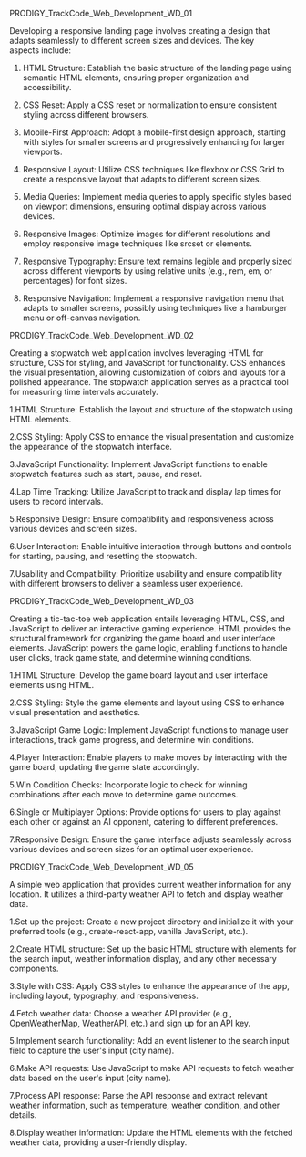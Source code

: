 PRODIGY_TrackCode_Web_Development_WD_01

Developing a responsive landing page involves creating a design that adapts seamlessly to different screen sizes and devices.
The key aspects include:

1. HTML Structure: Establish the basic structure of the landing page using semantic HTML elements, ensuring proper organization and accessibility.

2. CSS Reset: Apply a CSS reset or normalization to ensure consistent styling across different browsers.

3. Mobile-First Approach: Adopt a mobile-first design approach, starting with styles for smaller screens and progressively enhancing for larger viewports.

4. Responsive Layout: Utilize CSS techniques like flexbox or CSS Grid to create a responsive layout that adapts to different screen sizes.

5. Media Queries: Implement media queries to apply specific styles based on viewport dimensions, ensuring optimal display across various devices.

6. Responsive Images: Optimize images for different resolutions and employ responsive image techniques like srcset or <picture> elements.

7. Responsive Typography: Ensure text remains legible and properly sized across different viewports by using relative units (e.g., rem, em, or percentages) for font sizes.

8. Responsive Navigation: Implement a responsive navigation menu that adapts to smaller screens, possibly using techniques like a hamburger menu or off-canvas navigation.


PRODIGY_TrackCode_Web_Development_WD_02

Creating a stopwatch web application involves leveraging HTML for structure, CSS for styling, and JavaScript for functionality. CSS enhances the visual presentation, allowing customization of colors and layouts for a polished appearance. The stopwatch application serves as a practical tool for measuring time intervals accurately.

1.HTML Structure: Establish the layout and structure of the stopwatch using HTML elements.

2.CSS Styling: Apply CSS to enhance the visual presentation and customize the appearance of the stopwatch interface.

3.JavaScript Functionality: Implement JavaScript functions to enable stopwatch features such as start, pause, and reset.

4.Lap Time Tracking: Utilize JavaScript to track and display lap times for users to record intervals.

5.Responsive Design: Ensure compatibility and responsiveness across various devices and screen sizes.

6.User Interaction: Enable intuitive interaction through buttons and controls for starting, pausing, and resetting the stopwatch.

7.Usability and Compatibility: Prioritize usability and ensure compatibility with different browsers to deliver a seamless user experience.


PRODIGY_TrackCode_Web_Development_WD_03

Creating a tic-tac-toe web application entails leveraging HTML, CSS, and JavaScript to deliver an interactive gaming experience. HTML provides the structural framework for organizing the game board and user interface elements. JavaScript powers the game logic, enabling functions to handle user clicks, track game state, and determine winning conditions.

1.HTML Structure: Develop the game board layout and user interface elements using HTML.

2.CSS Styling: Style the game elements and layout using CSS to enhance visual presentation and aesthetics.

3.JavaScript Game Logic: Implement JavaScript functions to manage user interactions, track game progress, and determine win conditions.

4.Player Interaction: Enable players to make moves by interacting with the game board, updating the game state accordingly.

5.Win Condition Checks: Incorporate logic to check for winning combinations after each move to determine game outcomes.

6.Single or Multiplayer Options: Provide options for users to play against each other or against an AI opponent, catering to different preferences.

7.Responsive Design: Ensure the game interface adjusts seamlessly across various devices and screen sizes for an optimal user experience.


PRODIGY_TrackCode_Web_Development_WD_05

A simple web application that provides current weather information for any location. It utilizes a third-party weather API to fetch and display weather data.

1.Set up the project: Create a new project directory and initialize it with your preferred tools (e.g., create-react-app, vanilla JavaScript, etc.).

2.Create HTML structure: Set up the basic HTML structure with elements for the search input, weather information display, and any other necessary components.

3.Style with CSS: Apply CSS styles to enhance the appearance of the app, including layout, typography, and responsiveness.

4.Fetch weather data: Choose a weather API provider (e.g., OpenWeatherMap, WeatherAPI, etc.) and sign up for an API key.

5.Implement search functionality: Add an event listener to the search input field to capture the user's input (city name).

6.Make API requests: Use JavaScript to make API requests to fetch weather data based on the user's input (city name).

7.Process API response: Parse the API response and extract relevant weather information, such as temperature, weather condition, and other details.

8.Display weather information: Update the HTML elements with the fetched weather data, providing a user-friendly display.



